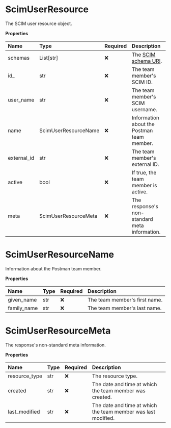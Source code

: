 # ScimUserResource

The SCIM user resource object.

**Properties**

| Name        | Type                 | Required | Description                                                              |
| :---------- | :------------------- | :------- | :----------------------------------------------------------------------- |
| schemas     | List[str]            | ❌       | The [SCIM schema URI](https://www.iana.org/assignments/scim/scim.xhtml). |
| id\_        | str                  | ❌       | The team member's SCIM ID.                                               |
| user_name   | str                  | ❌       | The team member's SCIM username.                                         |
| name        | ScimUserResourceName | ❌       | Information about the Postman team member.                               |
| external_id | str                  | ❌       | The team member's external ID.                                           |
| active      | bool                 | ❌       | If true, the team member is active.                                      |
| meta        | ScimUserResourceMeta | ❌       | The response's non-standard meta information.                            |

# ScimUserResourceName

Information about the Postman team member.

**Properties**

| Name        | Type | Required | Description                   |
| :---------- | :--- | :------- | :---------------------------- |
| given_name  | str  | ❌       | The team member's first name. |
| family_name | str  | ❌       | The team member's last name.  |

# ScimUserResourceMeta

The response's non-standard meta information.

**Properties**

| Name          | Type | Required | Description                                                   |
| :------------ | :--- | :------- | :------------------------------------------------------------ |
| resource_type | str  | ❌       | The resource type.                                            |
| created       | str  | ❌       | The date and time at which the team member was created.       |
| last_modified | str  | ❌       | The date and time at which the team member was last modified. |
